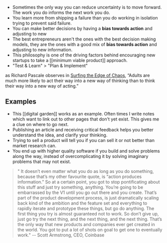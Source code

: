 

- Sometimes the only way you can reduce uncertainty is to move forward. The work you do informs the next work you do. 
- You learn more from shipping a failure than you do working in isolation trying to prevent said failure.
- You can make better decisions by having a **bias towards action** and adjusting to new
- The best entrepreneurs aren't the ones with the best decision making models, they are the ones with a good mix of **bias towards action** and adjusting to new information.
- This philosophy is one of the driving factors behind encouraging new startups to take a [[minimum viable product]] approach. 
- "Test & Learn" > "Plan & Implement"

as Richard Pascale observes in [Surfing the Edge of Chaos](https://www.amazon.com/Surfing-Edge-Chaos-Nature-Business/dp/0609808834), “Adults are much more likely to act their way into a new way of thinking than to think their way into a new way of acting.”

## Examples

- This [[digital garden]] works as an example. Often times I write notes which want to link out to other pages that don't yet exist. This gives me a clue on where to go next. 
- Publishing an article and receiving critical feedback helps you better understand the idea, and clarify your thinking. 
- Trying to sell a product will tell you if you can sell it or not better than market research can. 
- You end up with higher quality software if you build and solve problems along the way, instead of overcomplicating it by solving imaginary problems that may not exist. 

> " It doesn’t even matter what you do as long as you do something, because that’s my other favourite quote, is “action produces information.” So at a certain point, you got to stop pontificating about this stuff and just try something, anything. You’re going to be embarrassed by the V1 until you go out there and you create. That’s part of the product development process, is just dramatically scaling back kind of the ambition and the feature set and everything to rapidly iterate and prototype these things, but go do anything. The first thing you try is almost guaranteed not to work. So don’t give up, just go try the next thing, and the next thing, and the next thing. That’s the only way that new products and companies ever get created in the world. You got to put a lot of shots on goal to get one to eventually work." -- Scott Armstrong, CEO, Coinbase

